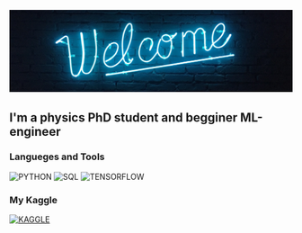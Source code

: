![Header](https://github.com/ArtGrig/ArtGrig/blob/main/assets/1614508672_neon-neon-welcome.jpg)

## I'm a physics PhD student and begginer ML-engineer

### Langueges and Tools
![PYTHON](https://img.shields.io/badge/-PYTHON-000000?style=for-the-badge&logo=python)
![SQL](https://img.shields.io/badge/-SQL-000000?style=for-the-badge&logo=mysql)
![TENSORFLOW](https://img.shields.io/badge/-TENSORFLOW-000000?style=for-the-badge&logo=TENSORFLOW)

### My Kaggle
[![KAGGLE](https://img.shields.io/badge/-Kaggle-000000?style=for-the-badge&logo=Kaggle)](https://www.kaggle.com/artgrig)